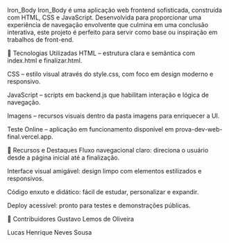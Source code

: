Iron_Body
Iron_Body é uma aplicação web frontend sofisticada, construída com HTML, CSS e JavaScript. Desenvolvida para proporcionar uma experiência de navegação envolvente que culmina em uma conclusão interativa, este projeto é perfeito para servir como base ou inspiração em trabalhos de front-end.

🚀 Tecnologias Utilizadas
HTML – estrutura clara e semântica com index.html e finalizar.html.

CSS – estilo visual através do style.css, com foco em design moderno e responsivo.

JavaScript – scripts em backend.js que habilitam interação e lógica de navegação.

Imagens – recursos visuais dentro da pasta imagens para enriquecer a UI.

Teste Online – aplicação em funcionamento disponível em prova-dev-web-final.vercel.app.

📌 Recursos e Destaques
Fluxo navegacional claro: direciona o usuário desde a página inicial até a finalização.

Interface visual amigável: design limpo com elementos estilizados e responsivos.

Código enxuto e didático: fácil de estudar, personalizar e expandir.

Deploy acessível: pronto para testes e demonstrações públicas.

👥 Contribuidores
Gustavo Lemos de Oliveira

Lucas Henrique Neves Sousa
